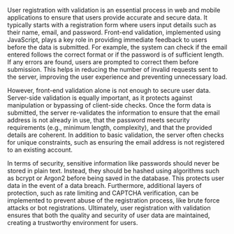 User registration with validation is an essential process in web and mobile applications to ensure that users provide accurate and secure data. It typically starts with a registration form where users input details such as their name, email, and password. Front-end validation, implemented using JavaScript, plays a key role in providing immediate feedback to users before the data is submitted. For example, the system can check if the email entered follows the correct format or if the password is of sufficient length. If any errors are found, users are prompted to correct them before submission. This helps in reducing the number of invalid requests sent to the server, improving the user experience and preventing unnecessary load.

However, front-end validation alone is not enough to secure user data. Server-side validation is equally important, as it protects against manipulation or bypassing of client-side checks. Once the form data is submitted, the server re-validates the information to ensure that the email address is not already in use, that the password meets security requirements (e.g., minimum length, complexity), and that the provided details are coherent. In addition to basic validation, the server often checks for unique constraints, such as ensuring the email address is not registered to an existing account.

In terms of security, sensitive information like passwords should never be stored in plain text. Instead, they should be hashed using algorithms such as bcrypt or Argon2 before being saved in the database. This protects user data in the event of a data breach. Furthermore, additional layers of protection, such as rate limiting and CAPTCHA verification, can be implemented to prevent abuse of the registration process, like brute force attacks or bot registrations. Ultimately, user registration with validation ensures that both the quality and security of user data are maintained, creating a trustworthy environment for users.
